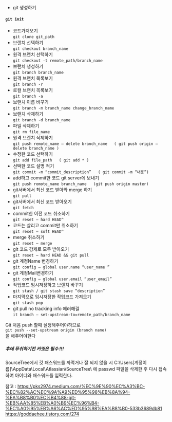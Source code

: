 - git 생성하기     
#### `git init`
- 코드가져오기     
`git clone git_path `
- 브랜치 선택하기     
`git checkout branch_name `
- 원격 브랜치 선택하기     
`git checkout -t remote_path/branch_name `
- 브랜치 생성하기     
`git branch branch_name`
- 원격 브랜치 목록보기     
`git branch -r` 
- 로컬 브랜치 목록보기     
`git branch -a`
- 브랜치 이름 바꾸기     
`git branch -m branch_name change_branch_name`
- 브랜치 삭제하기     
`git branch -d branch_name`
- 파일 삭제하기     
`git rm file_name`
- 원격 브랜치 삭제하기     
`git push remote_name — delete branch_name   ( git push origin — delete branch_name )`
- 수정한 코드 선택하기     
`git add file_path   ( git add * )`
- 선택한 코드 설명 적기     
`git commit -m “commit_description”   ( git commit -m “내용”)`
- add하고 commit한 코드 git server에 보내기     
`git push romote_name branch_name   (git push origin master)`
- git서버에서 최신 코드 받아와 merge 하기     
`git pull`
- git서버에서 최신 코드 받아오기     
`git fetch`
- commit한 이전 코드 취소하기     
`git reset — hard HEAD^`
- 코드는 살리고 commit만 취소하기     
`git reset — soft HEAD^`
- merge 취소하기     
`git reset — merge`
- git 코드 강제로 모두 받아오기     
`git reset — hard HEAD && git pull`
- git 계정Name 변경하기     
`git config — global user.name “user_name ”`
- git 계정Mail변경하기     
`git config — global user.email “user_email”`
- 작업코드 임시저장하고 브랜치 바꾸기     
`git stash / git stash save “description”`
- 마지막으로 임시저장한 작업코드 가져오기     
`git stash pop`
- git pull no tracking info 에러해결     
`it branch — set-upstream-to=remote_path/branch_name`

Git 처음 push 할때 설정해주어야하므로      
`git push --set-upstream origin (branch name)`     
을 해주어야한다

##### 후에 푸쉬하기전 커밋은 필수 !!!

SourceTree에서 깃 패스워드를 까먹거나 잘 되지 않을 시 C:\Users\[계정이름]\AppData\Local\Atlassian\SourceTree\ 에 passwd 파일을 삭제한 후 다시 접속하여 아이디와 패스워드를 입력한다.      

참고 : https://pks2974.medium.com/%EC%9E%90%EC%A3%BC-%EC%82%AC%EC%9A%A9%ED%95%98%EB%8A%94-%EA%B8%B0%EC%B4%88-git-%EB%AA%85%EB%A0%B9%EC%96%B4-%EC%A0%95%EB%A6%AC%ED%95%98%EA%B8%B0-533b3689db81
https://goddaehee.tistory.com/274
